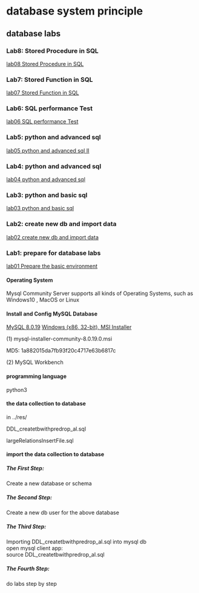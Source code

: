 # database system principle

## database labs
### Lab8: Stored Procedure in SQL
[lab08 Stored Procedure in SQL](./lab08bDbSystemAdSQLProcedureFigStudent.pdf)

### Lab7: Stored Function in SQL
[lab07 Stored Function in SQL](./lab07DbSystemAdSQLFuncStudent.pdf)

### Lab6: SQL performance Test
[lab06 SQL performance Test](./lab06DbSystemSQLperformanceTestStudent.pdf)

### Lab5: python and advanced sql
[lab05 python and advanced sql II ](./lab05DbSystemBasicSQL3_view_rankStudent.pdf)

### Lab4: python and advanced sql
[lab04 python and advanced sql ](./lab04DbSystemBasicSQLStudent.pdf)

### Lab3: python and basic sql
[lab03 python and basic sql ](./lab03DbSystemStudent.pdf)

### Lab2: create new db and import data
[lab02 create new db and import data](./lab02DbSystemStudent.pdf)

### Lab1: prepare for database labs
[lab01 Prepare the basic environment](./lab01DbSystemPrepareStudent.pdf)

#### Operating System
Mysql Community Server supports all kinds of Operating Systems, such as Windows10 , MacOS or Linux

#### Install and Config MySQL Database
[MySQL 8.0.19](https://dev.mysql.com/downloads/mysql/)
[Windows (x86, 32-bit), MSI Installer](https://dev.mysql.com/downloads/windows/installer/8.0.html)

(1) mysql-installer-community-8.0.19.0.msi

MD5: 1a882015da7fb93f20c4717e63b6817c

(2) MySQL Workbench

#### programming language
python3

#### the data collection to database

in ../res/

DDL_createtbwithpredrop_al.sql

largeRelationsInsertFile.sql

#### import the data collection to database

##### The First Step:
Create a new database or schema
##### The Second Step:
Create a new db user for the above database
##### The Third Step:
Importing DDL_createtbwithpredrop_al.sql into mysql db <br/>
open mysql client app:<br/>
source DDL_createtbwithpredrop_al.sql<br/>
##### The Fourth Step:
do labs step by step<br/>

